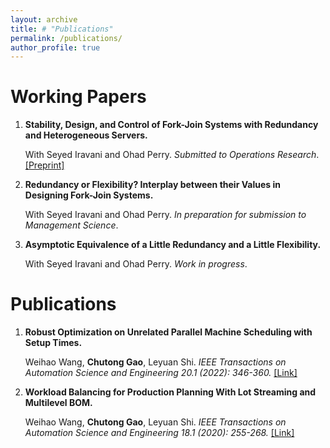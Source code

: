 ```yaml
---
layout: archive
title: # "Publications"
permalink: /publications/
author_profile: true
---
```



# Working Papers

1. **Stability, Design, and Control of Fork-Join Systems with Redundancy and Heterogeneous Servers.**
  
    With Seyed Iravani and Ohad Perry. *Submitted to Operations Research*. [[Preprint]](/files/Fork_Join_Stability.pdf)

2. **Redundancy or Flexibility? Interplay between their Values in Designing Fork-Join Systems.**
  
    With Seyed Iravani and Ohad Perry. *In preparation for submission to Management Science*.

3. **Asymptotic Equivalence of a Little Redundancy and a Little Flexibility.** 

    With Seyed Iravani and Ohad Perry. *Work in progress*.


# Publications

1. **Robust Optimization on Unrelated Parallel Machine Scheduling with Setup Times.**

    Weihao Wang, **Chutong Gao**, Leyuan Shi. *IEEE Transactions on Automation Science and Engineering 20.1 (2022): 346-360.* [[Link]](https://ieeexplore.ieee.org/abstract/document/9736396)


2. **Workload Balancing for Production Planning With Lot Streaming and Multilevel BOM.**

    Weihao Wang, **Chutong Gao**, Leyuan Shi. *IEEE Transactions on Automation Science and Engineering 18.1 (2020): 255-268.* [[Link]](https://ieeexplore.ieee.org/abstract/document/9186768)


